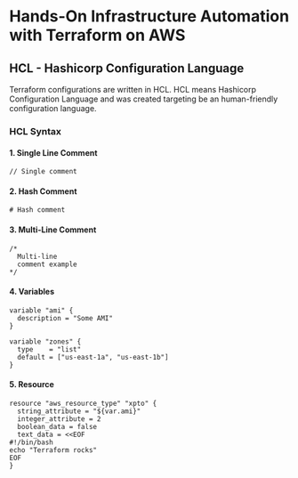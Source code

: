 # Hands-On Infrastructure Automation with Terraform on AWS

## HCL - Hashicorp Configuration Language

Terraform configurations are written in HCL. HCL means Hashicorp Configuration Language and
was created targeting be an human-friendly configuration language.

### HCL Syntax

#### 1. Single Line Comment

```hcl
// Single comment
```

#### 2. Hash Comment

```hcl
# Hash comment
```

#### 3. Multi-Line Comment

```hcl
/*
  Multi-line
  comment example
*/
```

#### 4. Variables

```hcl
variable "ami" {
  description = "Some AMI"
}

variable "zones" {
  type    = "list"
  default = ["us-east-1a", "us-east-1b"]
}
```

#### 5. Resource

```hcl
resource "aws_resource_type" "xpto" {
  string_attribute = "${var.ami}"
  integer_attribute = 2
  boolean_data = false
  text_data = <<EOF
#!/bin/bash
echo "Terraform rocks"
EOF
}
```
